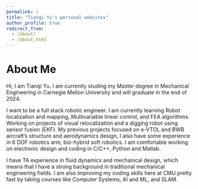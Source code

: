 ```yaml
---
permalink: /
title: "Tianqi Yu's personal websites"
author_profile: true
redirect_from: 
  - /about/
  - /about.html
---
```


About Me
======
Hi, I am Tianqi Yu. I am currently studing my Master degree in Mechanical Engineering in Carnegie Mellon University and will graduate in the end of 2024.

I want to be a full stack robotic engineer. I am currently learning Robot localization and mapping, Multivariable linear control, and FEA algorithms. Working on projects of visual relocalization and a digging robot using sensor fusion (EKF). My previous projects focused on e-VTOL and BWB aircraft’s structure and aerodynamics design, I also have some experience in 6 DOF robotics arm, bio-hybrid soft robotics. I am comfortable working on electronic design and coding in C/C++, Python and Matlab.

I have TA experience in fluid dynamics and mechanical design, which means that I have a strong background in traditional mechanical engineering fields. I am also improving my coding skills here at CMU pretty fast by taking courses like Computer Systems, AI and ML, and SLAM.

